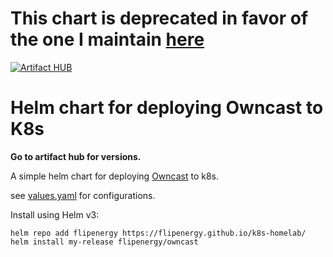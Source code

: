 # This chart is deprecated in favor of the one I maintain [here](https://github.com/k8s-at-home/charts/tree/master/charts/stable/owncast)

[![Artifact HUB](https://img.shields.io/endpoint?url=https://artifacthub.io/badge/repository/flipenergy)](https://artifacthub.io/packages/search?repo=flipenergy)
# Helm chart for deploying Owncast to K8s
**Go to artifact hub for versions.**

A simple helm chart for deploying [Owncast](https://owncast.online/) to k8s.

see [values.yaml](values.yaml) for configurations.

Install using Helm v3:

```
helm repo add flipenergy https://flipenergy.github.io/k8s-homelab/
helm install my-release flipenergy/owncast
```
